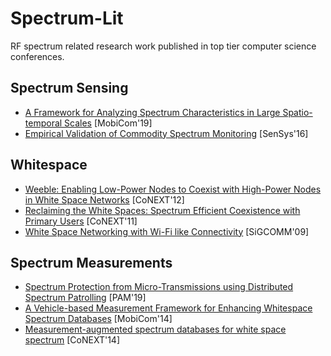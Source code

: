 # Spectrum-Lit
RF spectrum related research work published in top tier computer science conferences.

## Spectrum Sensing
* [A Framework for Analyzing Spectrum Characteristics in Large Spatio-temporal Scales](http://eprints.networks.imdea.org/2054/1/comA49-zengA.pdf) [MobiCom'19]
* [Empirical Validation of Commodity Spectrum Monitoring](https://people.cs.uchicago.edu/~ravenben/publications/pdf/spectrum-sensys16.pdf) [SenSys'16]

## Whitespace
* [Weeble: Enabling Low-Power Nodes to Coexist with High-Power Nodes in White Space Networks](https://www.microsoft.com/en-us/research/wp-content/uploads/2016/02/main-30.pdf) [CoNEXT'12]
* [Reclaiming the White Spaces: Spectrum Efficient Coexistence with Primary Users](https://www.microsoft.com/en-us/research/uploads/prod/2017/01/CoNext2011.pdf) [CoNEXT'11]
* [White Space Networking with Wi-Fi like Connectivity](https://www.microsoft.com/en-us/research/wp-content/uploads/2016/02/whitefi.pdf) [SiGCOMM'09]

## Spectrum Measurements
* [Spectrum Protection from Micro-Transmissions using Distributed Spectrum Patrolling](https://www3.cs.stonybrook.edu/~mdasari/assets/pdf/pam19.pdf) [PAM'19]
* [A Vehicle-based Measurement Framework for Enhancing Whitespace Spectrum Databases](http://pages.cs.wisc.edu/~tzhang/papers/vscope_mobicom2014.pdf) [MobiCom'14]
* [Measurement-augmented spectrum databases for white space spectrum](http://conferences.sigcomm.org/co-next/2014/CoNEXT_papers/p67.pdf) [CoNEXT'14]
